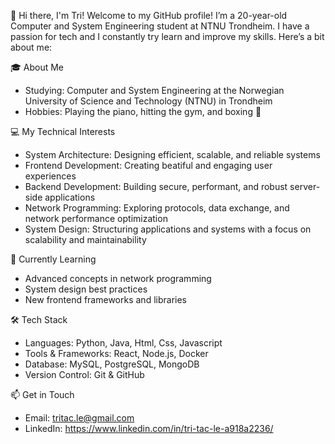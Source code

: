 👋 Hi there, I'm Tri!
Welcome to my GitHub profile! I’m a 20-year-old Computer and System Engineering student at NTNU Trondheim. I have a passion for tech and I constantly try learn and improve my skills. Here’s a bit about me:

🎓 About Me
* Studying: Computer and System Engineering at the Norwegian University of Science and Technology (NTNU) in Trondheim
* Hobbies: Playing the piano, hitting the gym, and boxing 🥊
  
💻 My Technical Interests
* System Architecture: Designing efficient, scalable, and reliable systems
* Frontend Development: Creating beatiful and engaging user experiences
* Backend Development: Building secure, performant, and robust server-side applications
* Network Programming: Exploring protocols, data exchange, and network performance optimization
* System Design: Structuring applications and systems with a focus on scalability and maintainability

🌱 Currently Learning
* Advanced concepts in network programming
* System design best practices
* New frontend frameworks and libraries

🛠️ Tech Stack
* Languages: Python, Java, Html, Css, Javascript
* Tools & Frameworks: React, Node.js, Docker
* Database: MySQL, PostgreSQL, MongoDB
* Version Control: Git & GitHub

📫 Get in Touch
* Email: tritac.le@gmail.com
* LinkedIn: https://www.linkedin.com/in/tri-tac-le-a918a2236/
